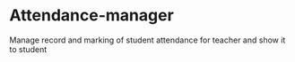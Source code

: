 # Attendance-manager
Manage record and marking  of student attendance for teacher and show it to student 
